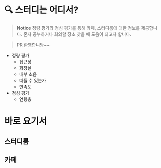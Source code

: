# 🔍 스터디는 어디서?

> **Notice**
> 정량 평가와 정성 평가를 통해 카페, 스터디룸에 대한 정보를 제공합니다. 혼자 공부하거나 회의할 장소 찾을 때 도움이 되고자 합니다.

> PR 환영합니당~~

* 정량 평가
  * 접근성
  * 화장실
  * 내부 소음
  * 떠들 수 있는가
  * 만족도
* 정성 평가
  * 연령층

# 바로 요기서
## 스터디룸


## 카페
  
